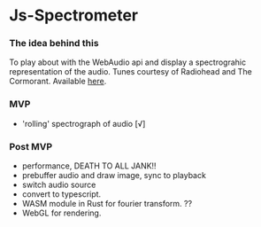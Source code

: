 Js-Spectrometer
===============

### The idea behind this

To play about with the WebAudio api and display a spectrograhic representation of the audio. Tunes courtesy of Radiohead and The Cormorant. Available [here](https://lesbaa.github.io/lab/spectral/).

### MVP
- 'rolling' spectrograph of audio [√]

### Post MVP
- performance, DEATH TO ALL JANK!!
- prebuffer audio and draw image, sync to playback
- switch audio source
- convert to typescript.
- WASM module in Rust for fourier transform. ??
- WebGL for rendering.
